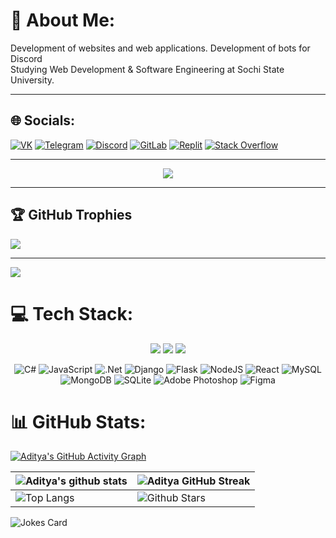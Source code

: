 # 💫 About Me:
Development of websites and web applications. Development of bots for Discord<br>Studying Web Development & Software Engineering at Sochi State University.<br>
<!-- <img align="right" alt="GIF" src="https://github.com/abhisheknaiidu/abhisheknaiidu/blob/master/code.gif?raw=true" width="500" height="320" /> -->

---
## 🌐 Socials:
[![VK](https://img.shields.io/badge/VK-%237289DA.svg?logo=VK&logoColor=white)](https://vk.com/arqz81)
[![Telegram](https://img.shields.io/badge/Telegram-%237289DA.svg?logo=Telegram&logoColor=white)](https://t.me/ARQ81)
[![Discord](https://img.shields.io/badge/Discord-%237289DA.svg?logo=discord&logoColor=white)](htttps://discord.gg/qp#7688)
[![GitLab](https://img.shields.io/badge/-GitLab-FE7A16?logo=Gitlab&logoColor=white)](https://gitlab.skillbox.ru/maksim_anisenko_1)
[![Replit](https://img.shields.io/badge/-Replit-FE7A16?logo=Replit&logoColor=white)](https://replit.com/@Deagle)
[![Stack Overflow](https://img.shields.io/badge/-Stackoverflow-FE7A16?logo=stack-overflow&logoColor=white)](https://stackoverflow.com/users/https://stackoverflow.com/users/20410365/ar-81)
___
<div align="center">
  <a href="https://open.spotify.com/user/htnuw4nt7uo5q9wgxklrd9wc3">
    <img src="https://novatorem-ankuverindustries-gmailcom.vercel.app/api/spotify">
  </a>
</div>

---
## 🏆 GitHub Trophies
![](https://github-profile-trophy.vercel.app/?username=koderKHV&theme=darkhub&no-frame=false&no-bg=false&margin-w=4)

---
[![](https://visitcount.itsvg.in/api?id=koderKHV&icon=2&color=0)](https://visitcount.itsvg.in)



# 💻 Tech Stack:
<p>
<div align="center">
  <img src="https://img.shields.io/badge/-HTML-c58545?style=for-the-badge&logo=html5&logoColor=c58545&labelColor=282828">
  <img src="https://img.shields.io/badge/-CSS-d1a01f?style=for-the-badge&logo=css3&logoColor=d1a01f&labelColor=282828">
  <img src="https://img.shields.io/badge/-Python-98b982?style=for-the-badge&logo=python&logoColor=98b982&labelColor=282828">

  ![C#](https://img.shields.io/badge/c%23-%23239120.svg?style=for-the-badge&logo=c-sharp&logoColor=white) ![JavaScript](https://img.shields.io/badge/javascript-%23323330.svg?style=for-the-badge&logo=javascript&logoColor=%23F7DF1E) ![.Net](https://img.shields.io/badge/.NET-5C2D91?style=for-the-badge&logo=.net&logoColor=white) ![Django](https://img.shields.io/badge/django-%23092E20.svg?style=for-the-badge&logo=django&logoColor=white) ![Flask](https://img.shields.io/badge/flask-%23000.svg?style=for-the-badge&logo=flask&logoColor=white) ![NodeJS](https://img.shields.io/badge/node.js-6DA55F?style=for-the-badge&logo=node.js&logoColor=white) ![React](https://img.shields.io/badge/react-%2320232a.svg?style=for-the-badge&logo=react&logoColor=%2361DAFB) ![MySQL](https://img.shields.io/badge/mysql-%2300f.svg?style=for-the-badge&logo=mysql&logoColor=white) ![MongoDB](https://img.shields.io/badge/MongoDB-%234ea94b.svg?style=for-the-badge&logo=mongodb&logoColor=white) ![SQLite](https://img.shields.io/badge/sqlite-%2307405e.svg?style=for-the-badge&logo=sqlite&logoColor=white) ![Adobe Photoshop](https://img.shields.io/badge/adobephotoshop-%2331A8FF.svg?style=for-the-badge&logo=adobephotoshop&logoColor=white) 	![Figma](https://img.shields.io/badge/figma-%23F24E1E.svg?style=for-the-badge&logo=figma&logoColor=white)
</div>
</p>


# 📊 GitHub Stats:

[![Aditya's GitHub Activity Graph](https://activity-graph.herokuapp.com/graph?username=koderKHV&theme=tokyonight)](https://git.io/praveenscience)

| ![Aditya's github stats](https://github-readme-stats.vercel.app/api?username=koderKHV&show_icons=true&theme=tokyonight) | ![Aditya GitHub Streak](https://github-readme-streak-stats.herokuapp.com/?user=koderKHV&theme=tokyonight) |
| --- | --- |
| ![Top Langs](https://github-readme-stats.vercel.app/api/top-langs/?username=koderKHV&theme=tokyonight) | ![Github Stars](https://github-readme-stats.vercel.app/api?username=koderKHV&show_icons=true&locale=en&count_private=true&hide_rank=true&custom_title=My%20GitHub%20Stats&disable_animations=true&theme=tokyonight) |

![Jokes Card](https://readme-jokes.vercel.app/api?theme=tokyonight)
